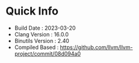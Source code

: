 # Quick Info
* Build Date : 2023-03-20
* Clang Version : 16.0.0
* Binutils Version : 2.40
* Compiled Based : https://github.com/llvm/llvm-project/commit/08d094a0
